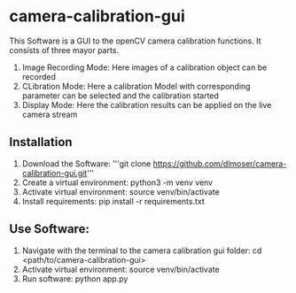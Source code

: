 # camera-calibration-gui

This Software is a GUI to the openCV camera calibration functions. 
It consists of three mayor parts. 
1) Image Recording Mode: 
    Here images of a calibration object can be recorded
2) CLibration Mode:
    Here a calibration Model with corresponding parameter can be selected and the calibration started
3) Display Mode:
    Here the calibration results can be applied on the live camera stream 

## Installation
1) Download the Software: '''git clone https://github.com/dlmoser/camera-calibration-gui.git'''
2) Create a virtual environment: python3 -m venv venv
3) Activate virtual environment: source venv/bin/activate
4) Install requirements: pip install -r requirements.txt

## Use Software:
1) Navigate with the terminal to the camera calibration gui folder: cd <path/to/camera-calibration-gui>
2) Activate virtual environment: source venv/bin/activate
3) Run software: python app.py


   